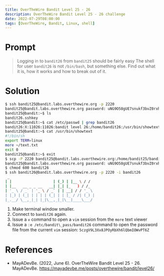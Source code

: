 ```yaml
---
title: OverTheWire Bandit Level 25 - 26
description: OverTheWire Bandit Level 25 - 26 challenge
date: 2022-07-29T08:00:00
tags: [OverTheWire, Bandit, Linux, shell]
---
```

# Prompt
> Logging in to `bandit26` from `bandit25` should be fairly easy The shell for user `bandit26` is not `/bin/bash`, but something else. Find out what it is, how it works and how to break out of it.

# Solution
```sh
$ ssh bandit25@bandit.labs.overthewire.org -p 2220
bandit25@bandit.labs.overthewire.org password: uNG9O58gUE7snukf3bvZ0rxhtnjzSGzG
bandit25@bandit:~$ ls
bandit26.sshkey
bandit25@bandit:~$ cat /etc/passwd | grep bandit26
bandit26:X:11026:11026:bandit level 26:/home/bandit26:/usr/bin/showtext
bandit25@bandit:~$ cat /usr/bin/showtext
#!/bin/sh
export TERM=linux
more ~/text.txt
exit 0
bandit25@bandit:~$ exit
$ scp -P 2220 bandit25@bandit.labs.overthewire.org:/home/bandit25/bandit26.sshkey bandit26
bandit25@bandit.labs.overthewire.org password: uNG9O58gUE7snukf3bvZ0rxhtnjzSGzG
$ chmod 600 bandit26
$ ssh bandit26@bandit.labs.overthewire.org -p 2220 -i bandit26
 _
| |                   | (_) | |__ \ / /
| |__   __ _ _ __   __| |_| |_   ) / /_
| '_ \ / _` | '_ \ / _` | | __| / / '_ \
| |_) | (_| | | | | (_| | | |_ / /| (_) |
|_.__/ \__,_|_| |_|\__,_|_|\__|____\___/
```

1. Make terminal window smaller.
1. Connect to `bandit26` again.
1. Issue a `v` command to open a `vim` session from the `more` text viewer
1. Issue a `:e /etc/bandit\_pass/bandit26` command to open the password file from the current `vim` session: `5czgV9L3Xx8JPOyRbXh6lQbmIOWvPT6Z`

# References
* MayADevBe. (2022, June 6). OverTheWire Bandit Level 25 - 26. MayADevBe. <https://mayadevbe.me/posts/overthewire/bandit/level26/>
